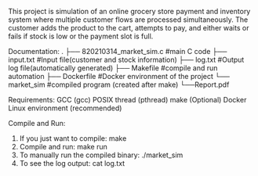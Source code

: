 This project is simulation of an online grocery store payment and inventory system where multiple customer flows are processed simultaneously. The customer adds the product to the cart, attempts to pay, and either waits or fails if stock is low or the payment slot is full.

Documentation:
.
├── 820210314_market_sim.c #main C code
├── input.txt #Input file(customer and stock information)
├── log.txt #Output log file(automatically generated)
├── Makefile #compile and run automation
├── Dockerfile #Docker environment of the project
└── market_sim #compiled program (created after make)
└──Report.pdf

Requirements:
GCC (gcc)
POSIX thread (pthread)
make
(Optional) Docker
Linux environment (recommended)

Compile and Run:
1. If you just want to compile:
make
2. Compile and run:
make run
3. To manually run the compiled binary:
./market_sim
4. To see the log output:
cat log.txt